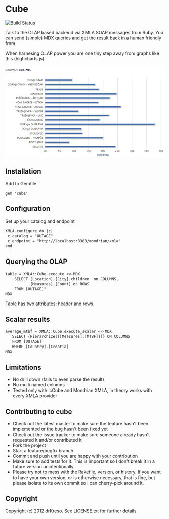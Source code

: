 Cube
================
[![Build Status](https://travis-ci.org/drKreso/cube.png)](https://travis-ci.org/drKreso/cube)

Talk to the OLAP based backend via XMLA SOAP messages from Ruby.
You can send (simple) MDX queries and get the result back in a human friendly from. 

When harnesing OLAP power you are one tiny step away from graphs like this (highcharts.js)

![Example data visualisation](https://github.com/drKreso/cube/raw/master/doc/example.png)
##
  

Installation
------------
Add to Gemfile

```
gem 'cube'
```

Configuration
--------------
Set up your catalog and endpoint

```
XMLA.configure do |c|
 c.catalog = "OUTAGE"
 c.endpoint = "http://localhost:8383/mondrian/xmla"
end
```

Querying the OLAP
-------
```
table = XMLA::Cube.execute <<-MDX
    SELECT [Location].[City].children  on COLUMNS,
           [Measures].[Count] on ROWS
    FROM [OUTAGE]"
MDX
```
Table has two attributes: header and rows.

Scalar results
-----------
```
average_mtbf = XMLA::Cube.execute_scalar <<-MDX
   SELECT {Hierarchize({[Measures].[MTBF]})} ON COLUMNS
   FROM [OUTAGE]
   WHERE [Country].[Croatia]
MDX
```

Limitations
------------
* No drill down (fails to even parse the result)
* No multi named columns
* Tested only with icCube and Mondrian XMLA, in theory works with every XMLA provider

Contributing to cube
-------------------------------
 
* Check out the latest master to make sure the feature hasn't been implemented or the bug hasn't been fixed yet
* Check out the issue tracker to make sure someone already hasn't requested it and/or contributed it
* Fork the project
* Start a feature/bugfix branch
* Commit and push until you are happy with your contribution
* Make sure to add tests for it. This is important so I don't break it in a future version unintentionally.
* Please try not to mess with the Rakefile, version, or history. If you want to have your own version, or is otherwise necessary, that is fine, but please isolate to its own commit so I can cherry-pick around it.

Copyright
----------

Copyright (c) 2012 drKreso. See LICENSE.txt for
further details.

